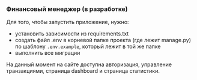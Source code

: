 ### Финансовый менеджер (в разработке)

Для того, чтобы запустить приложение, нужно:
- установить зависимости из requirements.txt
- создать файл .env в корневой папке проекта (где лежит manage.py) по шаблону `.env.example`, который лежит в той же папке
- выполнить все миграции

На данный момент на сайте доступна авторизация, управление транзакциями, страница dashboard и страница статистики.

